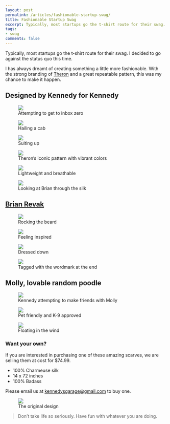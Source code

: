 ```yaml
---
layout: post
permalink: /articles/fashionable-startup-swag/
title: Fashionable Startup Swag
excerpt: Typically, most startups go the t-shirt route for their swag. We decided to go against the status quo this time.
tags:
- swag
comments: false
---
```


<p>Typically, most startups go the t-shirt route for their swag. I decided to go against the status quo this time.</p>
<p>I has always dreamt of creating something a little more fashionable. With the strong branding of <a href="http://theronindustries.com">Theron</a> and a great repeatable pattern, this was my chance to make it happen.</p>

<h2>Designed by Kennedy for Kennedy</h2>

<figure>
  <img src="/assets/posts/fashionable-startup-swag/kennedy-1.jpeg"/>
  <figcaption>Attempting to get to inbox zero</figcaption>
</figure>

<figure>
  <img src="/assets/posts/fashionable-startup-swag/kennedy-2.jpeg"/>
  <figcaption>Hailing a cab</figcaption>
</figure>

<figure>
  <img src="/assets/posts/fashionable-startup-swag/kennedy-3.jpeg"/>
  <figcaption>Suiting up</figcaption>
</figure>

<figure>
  <img src="/assets/posts/fashionable-startup-swag/scarf-1.jpeg"/>
  <figcaption>Theron’s iconic pattern with vibrant colors</figcaption>
</figure>

<figure>
  <img src="/assets/posts/fashionable-startup-swag/scarf-2.jpeg"/>
  <figcaption>Lightweight and breathable</figcaption>
</figure>

<figure>
  <img src="/assets/posts/fashionable-startup-swag/scarf-3.jpeg"/>
  <figcaption>Looking at Brian through the silk</figcaption>
</figure>

<h2><a href="https://twitter.com/brianrevak">Brian Revak</a></h2>

<figure>
  <img src="/assets/posts/fashionable-startup-swag/brian-1.jpeg"/>
  <figcaption>Rocking the beard</figcaption>
</figure>

<figure>
  <img src="/assets/posts/fashionable-startup-swag/brian-2.jpeg"/>
  <figcaption>Feeling inspired</figcaption>
</figure>

<figure>
  <img src="/assets/posts/fashionable-startup-swag/brian-3.jpeg"/>
  <figcaption>Dressed down</figcaption>
</figure>

<figure>
  <img src="/assets/posts/fashionable-startup-swag/brian-4.jpeg"/>
  <figcaption>Tagged with the wordmark at the end</figcaption>
</figure>

<h2>Molly, lovable random poodle</h2>

<figure>
  <img src="/assets/posts/fashionable-startup-swag/dog-1.jpeg"/>
  <figcaption>Kennedy attempting to make friends with Molly</figcaption>
</figure>

<figure>
  <img src="/assets/posts/fashionable-startup-swag/dog-2.jpeg"/>
  <figcaption>Pet friendly and K-9 approved</figcaption>
</figure>

<figure>
  <img src="/assets/posts/fashionable-startup-swag/scarf-4.jpeg"/>
  <figcaption>Floating in the wind</figcaption>
</figure>

<h3>Want your own?</h3>
<p>If you are interested in purchasing one of these amazing scarves, we are selling them at cost for $74.99.</p>
<ul>
<li>100% Charmeuse silk</li>
<li>14 x 72 inches</li>
<li>100% Badass</li>
</ul>
<p>Please email us at <a href="mailto:kennedysgarage@gmail.com">kennedysgarage@gmail.com</a> to buy one.</p>

<figure>
  <img src="/assets/posts/fashionable-startup-swag/scarf-5.jpeg"/>
  <figcaption>The original design</figcaption>
</figure>

<blockquote>
<p>Don’t take life so seriously. Have fun with whatever you are doing.</p>
</blockquote>
